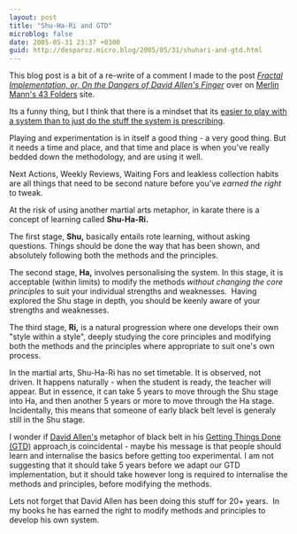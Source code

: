 ```yaml
---
layout: post
title: "Shu-Ha-Ri and GTD"
microblog: false
date: 2005-05-31 23:37 +0300
guid: http://desparoz.micro.blog/2005/05/31/shuhari-and-gtd.html
---
```

<p>This blog post is a bit of a re-write of a comment I made to the post <a href="http://web.archive.org/web/20050623191030/http://www.43folders.com/2005/05/fractal_impleme.html"><em>Fractal Implementation, or, On the Dangers of David Allen's Finger</em></a> over on <a href="http://www.43folders.com/">Merlin Mann's 43 Folders</a> site.</p>
<p>Its a funny thing, but I think that there is a mindset that its <a href="http://web.archive.org/web/20050623191030/http://desparoz.typepad.com/onthego/2005/05/methodology_tec.html">easier to play with a system than to just do the stuff the system is prescribing</a>.</p>
<p>Playing and experimentation is in itself a good thing - a very good thing. But it needs a time and place, and that time and place is when you've really bedded down the methodology, and are using it well.</p>
<p>Next Actions, Weekly Reviews, Waiting Fors and leakless collection habits are all things that need to be second nature before you've <em>earned the right</em> to tweak.</p>
<p>At the risk of using another martial arts metaphor, in karate there is a concept of learning called <strong>Shu-Ha-Ri.</strong></p>
<p>The first stage, <strong>Shu,</strong> basically entails rote learning, without asking questions. Things should be done the way that has been shown, and absolutely following both the methods and the principles.</p>
<p>The second stage, <strong>Ha,</strong> involves personalising the system. In this stage, it is acceptable (within limits) to modify the methods <em>without changing the core principles</em> to suit your individual strengths and weaknesses.&nbsp; Having explored the Shu stage in depth, you should be keenly aware of your strengths and weaknesses.</p>
<p>The third stage, <strong>Ri,</strong> is a natural progression where one develops their own "style within a style", deeply studying the core principles and modifying both the methods and the principles where appropriate to suit one's own process.</p>
<p>In the martial arts, Shu-Ha-Ri has no set timetable. It is observed, not driven. It happens naturally - when the student is ready, the teacher will appear. But in essence, it can take 5 years to move through the Shu stage into Ha, and then another 5 years or more to move through the Ha stage. Incidentally, this means that someone of early black belt level is generaly still in the Shu stage.</p>
<p>I wonder if <a href="http://www.davidco.com/">David Allen's</a> metaphor of black belt in his <a href="http://www.davidco.com/what_is_gtd.php">Getting Things Done (GTD)</a> approach<a href="http://web.archive.org/web/20050623191030/http://www.davidco.com/what_is_gtd.php"> </a> is coincidental - maybe his message is that people should learn and internalise the basics before getting too experimental. I am not suggesting that it should take 5 years before we adapt our GTD implementation, but it should take however long is required to internalise the methods and principles, before modifying the methods.</p>
<p>Lets not forget that David Allen has been doing this stuff for 20+ years.&nbsp; In my books he has earned the right to modify methods and principles to develop his own system.</p>
